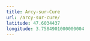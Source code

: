 ```yaml
---
title: Arcy-sur-Cure
url: /arcy-sur-cure/
latitude: 47.6034437
longitude: 3.7584901000000004
---
```

